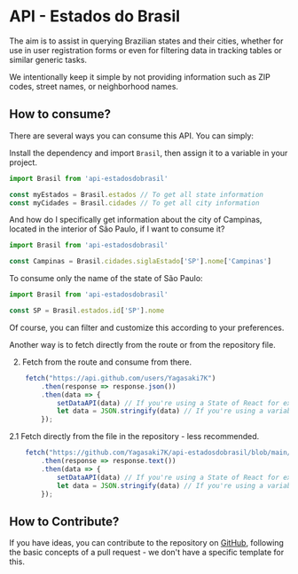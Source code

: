 # API - Estados do Brasil

The aim is to assist in querying Brazilian states and their cities, whether for use in user registration forms or even
for filtering data in tracking tables or similar generic tasks.

We intentionally keep it simple by not providing information such as ZIP codes, street names, or neighborhood names.

## How to consume?
There are several ways you can consume this API. You can simply:

Install the dependency and import `Brasil`, then assign it to a variable in your project.

```typescript
import Brasil from 'api-estadosdobrasil'

const myEstados = Brasil.estados // To get all state information
const myCidades = Brasil.cidades // To get all city information
```

And how do I specifically get information about the city of Campinas, located in the interior of São Paulo, if I want to
consume it?

```typescript
import Brasil from 'api-estadosdobrasil'

const Campinas = Brasil.cidades.siglaEstado['SP'].nome['Campinas']
```

To consume only the name of the state of São Paulo:

```typescript
import Brasil from 'api-estadosdobrasil'

const SP = Brasil.estados.id['SP'].nome
```

Of course, you can filter and customize this according to your preferences.

Another way is to fetch directly from the route or from the repository file.

2. Fetch from the route and consume from there.

```typescript
    fetch("https://api.github.com/users/Yagasaki7K")
        .then(response => response.json())
        .then(data => {
            setDataAPI(data) // If you're using a State of React for example.
            let data = JSON.stringify(data) // If you're using a variable.
        });
```

2.1 Fetch directly from the file in the repository - less recommended.

```typescript
    fetch("https://github.com/Yagasaki7K/api-estadosdobrasil/blob/main/database.json")
        .then(response => response.text())
        .then(data => {
            setDataAPI(data) // If you're using a State of React for example.
            let data = JSON.stringify(data) // If you're using a variable.
        });
```

## How to Contribute?
If you have ideas, you can contribute to the repository on [GitHub](https://github.com/Yagasaki7K/api-estadosdobrasil),
following the basic concepts of a pull request - we don't have a specific template for this.